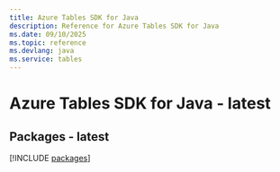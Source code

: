 ```yaml
---
title: Azure Tables SDK for Java
description: Reference for Azure Tables SDK for Java
ms.date: 09/10/2025
ms.topic: reference
ms.devlang: java
ms.service: tables
---
```

# Azure Tables SDK for Java - latest
## Packages - latest
[!INCLUDE [packages](tables-index.md)]